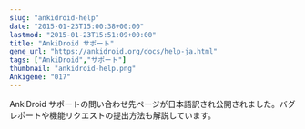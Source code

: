 ```yaml
---
slug: "ankidroid-help"
date: "2015-01-23T15:00:38+00:00"
lastmod: "2015-01-23T15:51:09+00:00"
title: "AnkiDroid サポート"
gene_url: "https://ankidroid.org/docs/help-ja.html"
tags: ["AnkiDroid","サポート"]
thumbnail: "ankidroid-help.png"
Ankigene: "017"
---
```

AnkiDroid サポートの問い合わせ先ページが日本語訳され公開されました。バグレポートや機能リクエストの提出方法も解説しています。

